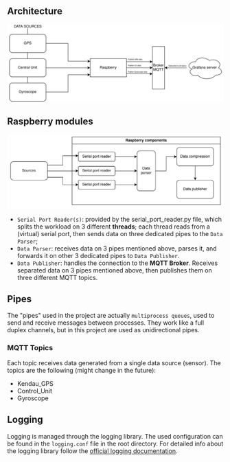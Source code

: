 ## Architecture

![image](https://github.com/kevchi9/uniud_iot24/blob/main/resources/img/iot_project_schema.png)

## Raspberry modules

![image](https://github.com/kevchi9/uniud_iot24/blob/main/resources/img/iot_rasp_components.png)

- `Serial Port Reader(s)`: provided by the serial_port_reader.py file, which splits the workload on 3 different **threads**; each thread reads from a (virtual) serial port, then sends data on three dedicated pipes to the `Data Parser`;
- `Data Parser`: receives data on 3 pipes mentioned above, parses it, and forwards it on other 3 dedicated pipes to `Data Publisher`.
- `Data Publisher`: handles the connection to the **MQTT Broker**. Receives separated data on 3 pipes mentioned above, then publishes them on three different MQTT topics.

## Pipes
The "pipes" used in the project are actually `multiprocess queues`, used to send and receive messages between processes. They work like a full duplex channels, but in this project are used as unidirectional pipes.

### MQTT Topics
Each topic receives data generated from a single data source (sensor).
The topics are the following (might change in the future):
- Kendau_GPS
- Control_Unit
- Gyroscope

## Logging

Logging is managed through the logging library. The used configuration can be found in the `logging.conf` file in the root directory.
For detailed info about the logging library follow the [official logging documentation](https://docs.python.org/3/library/logging.html).



